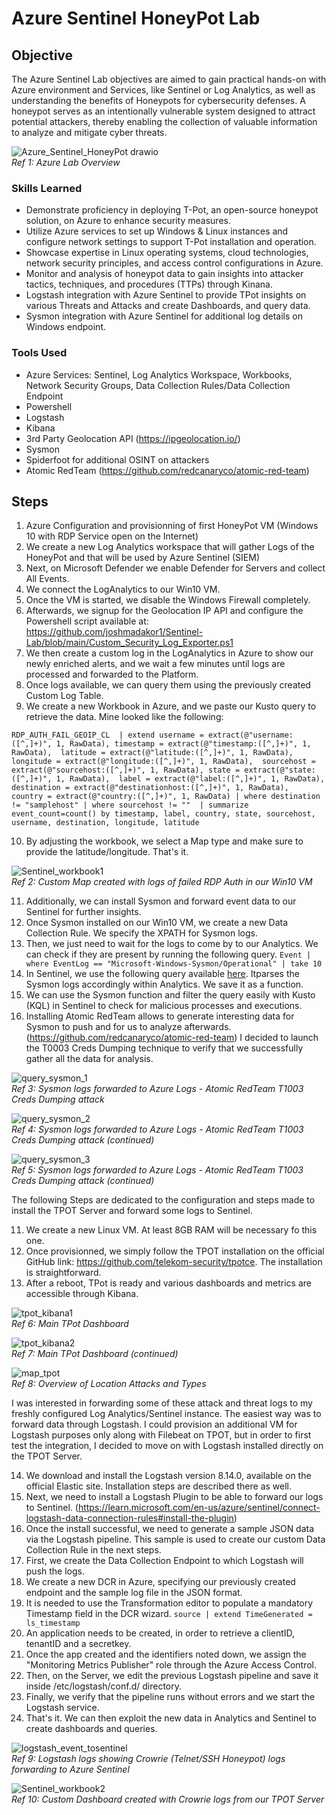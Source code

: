 # Azure Sentinel HoneyPot Lab

## Objective

The Azure Sentinel Lab objectives are aimed to gain practical hands-on with Azure environment and Services, like Sentinel or Log Analytics, as well as understanding the benefits of Honeypots for cybersecurity defenses.
A honeypot serves as an intentionally vulnerable system designed to attract potential attackers, thereby enabling the collection of valuable information to analyze and mitigate cyber threats.

![Azure_Sentinel_HoneyPot drawio](https://github.com/user-attachments/assets/de37dfd7-f2b7-40dd-8eaa-2756b76ee885)</br>
*Ref 1: Azure Lab Overview*

### Skills Learned

- Demonstrate proficiency in deploying T-Pot, an open-source honeypot solution, on Azure to enhance security measures.
- Utilize Azure services to set up Windows & Linux instances and configure network settings to support T-Pot installation and operation.
- Showcase expertise in Linux operating systems, cloud technologies, network security principles, and access control configurations in Azure.
- Monitor and analysis of honeypot data to gain insights into attacker tactics, techniques, and procedures (TTPs) through Kinana.
- Logstash integration with Azure Sentinel to provide TPot insights on various Threats and Attacks and create Dashboards, and query data.
- Sysmon integration with Azure Sentinel for additional log details on Windows endpoint.

### Tools Used

- Azure Services: Sentinel, Log Analytics Workspace, Workbooks, Network Security Groups, Data Collection Rules/Data Collection Endpoint
- Powershell
- Logstash
- Kibana
- 3rd Party Geolocation API (https://ipgeolocation.io/)
- Sysmon
- Spiderfoot for additional OSINT on attackers
- Atomic RedTeam (https://github.com/redcanaryco/atomic-red-team)

## Steps

1. Azure Configuration and provisionning of first HoneyPot VM (Windows 10 with RDP Service open on the Internet)
2. We create a new Log Analytics workspace that will gather Logs of the HoneyPot and that will be used by Azure Sentinel (SIEM)
3. Next, on Microsoft Defender we enable Defender for Servers and collect All Events.
4. We connect the LogAnalytics to our Win10 VM.
5. Once the VM is started, we disable the Windows Firewall completely.
6. Afterwards, we signup for the Geolocation IP API and configure the Powershell script available at: https://github.com/joshmadakor1/Sentinel-Lab/blob/main/Custom_Security_Log_Exporter.ps1
7. We then create a custom log in the LogAnalytics in Azure to show our newly enriched alerts, and we wait a few minutes until logs are processed and forwarded to the Platform.
8. Once logs available, we can query them using the previously created Custom Log Table.
9. We create a new Workbook in Azure, and we paste our Kusto query to retrieve the data.
   Mine looked like the following:
   
`RDP_AUTH_FAIL_GEOIP_CL 
 | extend username = extract(@"username:([^,]+)", 1, RawData), timestamp = extract(@"timestamp:([^,]+)", 1, RawData), 
 latitude = extract(@"latitude:([^,]+)", 1, RawData), longitude = extract(@"longitude:([^,]+)", 1, RawData), 
 sourcehost = extract(@"sourcehost:([^,]+)", 1, RawData), state = extract(@"state:([^,]+)", 1, RawData), 
 label = extract(@"label:([^,]+)", 1, RawData), destination = extract(@"destinationhost:([^,]+)", 1, RawData), 
 country = extract(@"country:([^,]+)", 1, RawData) | where destination != "samplehost" | where sourcehost != "" 
 | summarize event_count=count() by timestamp, label, country, state, sourcehost, username, destination, longitude, latitude
 `

10. By adjusting the workbook, we select a Map type and make sure to provide the latitude/longitude. That's it.

![Sentinel_workbook1](https://github.com/user-attachments/assets/08e33540-3e73-4625-b0f7-a53d16998c5f)</br>
*Ref 2: Custom Map created with logs of failed RDP Auth in our Win10 VM*

11. Additionally, we can install Sysmon and forward event data to our Sentinel for further insights.
12. Once Sysmon installed on our Win10 VM, we create a new Data Collection Rule. We specify the XPATH for Sysmon logs.
13. Then, we just need to wait for the logs to come by to our Analytics. We can check if they are present by running the following query.
`Event
| where EventLog == "Microsoft-Windows-Sysmon/Operational"
| take 10
`
14. In Sentinel, we use the following query available <a href="https://raw.githubusercontent.com/OTRF/OSSEM/master/resources/parsers/SysmonKQLParserV13.22.txt">here</a>. Itparses the Sysmon logs accordingly within Analytics.
We save it as a function.
15. We can use the Sysmon function and filter the query easily with Kusto (KQL) in Sentinel to check for malicious processes and executions.
16. Installing Atomic RedTeam allows to generate interesting data for Sysmon to push and for us to analyze afterwards. (https://github.com/redcanaryco/atomic-red-team)
I decided to launch the T0003 Creds Dumping technique to verify that we successfully gather all the data for analysis.

![query_sysmon_1](https://github.com/user-attachments/assets/bad04a86-324a-47e6-acbd-c535a5b3c58c)</br>
*Ref 3: Sysmon logs forwarded to Azure Logs - Atomic RedTeam T1003 Creds Dumping attack*

![query_sysmon_2](https://github.com/user-attachments/assets/96b305d2-09d3-489c-895a-b3f23a801c2c)</br>
*Ref 4: Sysmon logs forwarded to Azure Logs - Atomic RedTeam T1003 Creds Dumping attack (continued)*

![query_sysmon_3](https://github.com/user-attachments/assets/25f9dcd8-595a-4623-8271-292b484f114b)</br>
*Ref 5: Sysmon logs forwarded to Azure Logs - Atomic RedTeam T1003 Creds Dumping attack (continued)*

The following Steps are dedicated to the configuration and steps made to install the TPOT Server and forward some logs to Sentinel.

11. We create a new Linux VM. At least 8GB RAM will be necessary fo this one.
12. Once provisionned, we simply follow the TPOT installation on the official GitHub link: https://github.com/telekom-security/tpotce. The installation is straightforward.
13. After a reboot, TPot is ready and various dashboards and metrics are accessible through Kibana.

![tpot_kibana1](https://github.com/user-attachments/assets/87e75076-56ce-4319-8d89-3f9cb8d36a2c)</br>
*Ref 6: Main TPot Dashboard*

![tpot_kibana2](https://github.com/user-attachments/assets/b0f91206-034d-401e-9228-82108b059fb9)</br>
*Ref 7:  Main TPot Dashboard (continued)*

![map_tpot](https://github.com/user-attachments/assets/29bb2452-4248-4c36-9ae4-e1494440fe76)</br>
*Ref 8: Overview of Location Attacks and Types*

I was interested in forwarding some of these attack and threat logs to my freshly configured Log Analytics/Sentinel instance. The easiest way was to forward data through Logstash.
I could provision an additional VM for Logstash purposes only along with Filebeat on TPOT, but in order to first test the integration, I decided to move on with Logstash installed directly on the TPOT Server.

14. We download and install the Logstash version 8.14.0, available on the official Elastic site. Installation steps are described there as well.
15. Next, we need to install a Logstash Plugin to be able to forward our logs to Sentinel. (https://learn.microsoft.com/en-us/azure/sentinel/connect-logstash-data-connection-rules#install-the-plugin)
16. Once the install successful, we need to generate a sample JSON data via the Logstash pipeline. This sample is used to create our custom Data Collection Rule in the next steps.
17. First, we create the Data Collection Endpoint to which Logstash will push the logs.
18. We create a new DCR in Azure, specifying our previously created endpoint and the sample log file in the JSON format.
19. It is needed to use the Transformation editor to populate a mandatory Timestamp field in the DCR wizard.
`source
| extend TimeGenerated = ls_timestamp
`
21. An application needs to be created, in order to retrieve a clientID, tenantID and a secretkey.
22. Once the app created and the identifiers noted down, we assign the "Monitoring Metrics Publisher" role through the Azure Access Control.
23. Then, on the Server, we edit the previous Logstash pipeline and save it inside /etc/logstash/conf.d/ directory.
24. Finally, we verify that the pipeline runs without errors and we start the Logstash service.
25. That's it. We can then exploit the new data in Analytics and Sentinel to create dashboards and queries.

![logstash_event_tosentinel](https://github.com/user-attachments/assets/9d950d02-7f8e-4cdd-b47c-d76b7512a15a)</br>
*Ref 9: Logstash logs showing Crowrie (Telnet/SSH Honeypot) logs forwarding to Azure Sentinel*

![Sentinel_workbook2](https://github.com/user-attachments/assets/4294f1c9-b048-4bfc-a15f-69b59dff21fe)</br>
*Ref 10: Custom Dashboard created with Crowrie logs from our TPOT Server*

